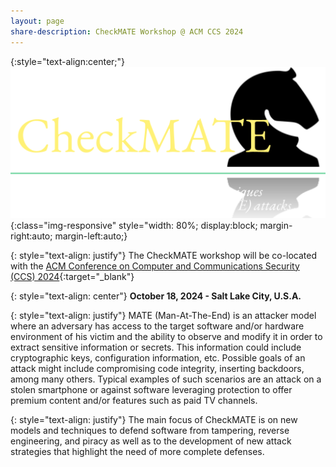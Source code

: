```yaml
---
layout: page
share-description: CheckMATE Workshop @ ACM CCS 2024
---
```


{:style="text-align:center;"}
![logo](assets/img/logo.png){:class="img-responsive" style="width: 80%; display:block; margin-right:auto; margin-left:auto;}

<!--
{: style="text-align: center"}
## CheckMATE @ [ACM CCS 2024](https://www.sigsac.org/ccs/CCS2024/)

{: style="text-align: center"}
## Research on offensive and defensive techniques in the context of Man At The End (MATE) attacks
-->

{: style="text-align: justify"}
The CheckMATE workshop will be co-located with the [ACM Conference on Computer and Communications Security (CCS) 2024](https://www.sigsac.org/ccs/CCS2024/){:target="_blank"}

{: style="text-align: center"}
**October 18, 2024 - Salt Lake City, U.S.A.**

{: style="text-align: justify"}
MATE (Man-At-The-End) is an attacker model where an adversary has access to the target software and/or hardware environment of his victim and the ability to observe and modify it in order to extract sensitive information or secrets. This information could include cryptographic keys, configuration information, etc. Possible goals of an attack might include compromising code integrity, inserting backdoors, among many others. Typical examples of such scenarios are an attack on a stolen smartphone or against software leveraging protection to offer premium content and/or features such as paid TV channels.


{: style="text-align: justify"}
The main focus of CheckMATE is on new models and techniques to defend software from tampering, reverse engineering, and piracy as well as to the development of new attack strategies that highlight the need of more complete defenses.
